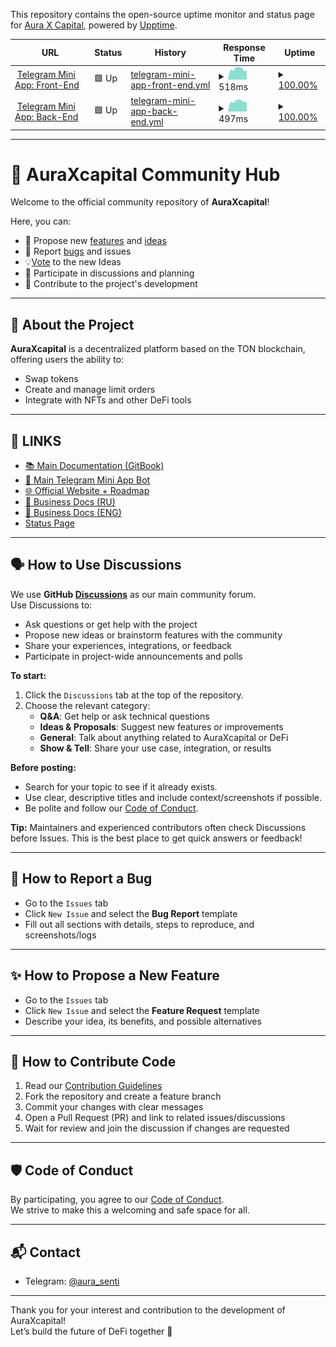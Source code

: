 This repository contains the open-source uptime monitor and status page for [Aura X Capital](https://status.auraxterminal.com), powered by [Upptime](https://github.com/upptime/upptime).

<!--start: status pages-->
<!-- This summary is generated by Upptime (https://github.com/upptime/upptime) -->
<!-- Do not edit this manually, your changes will be overwritten -->
<!-- prettier-ignore -->
| URL | Status | History | Response Time | Uptime |
| --- | ------ | ------- | ------------- | ------ |
| <img alt="" src="https://icons.duckduckgo.com/ip3/game-frontend-v2.auraxterminal.com.ico" height="13"> [Telegram Mini App: Front-End](https://game-frontend-v2.auraxterminal.com) | 🟩 Up | [telegram-mini-app-front-end.yml](https://github.com/AURA-x-CAPITAL/community/commits/HEAD/history/telegram-mini-app-front-end.yml) | <details><summary><img alt="Response time graph" src="./graphs/telegram-mini-app-front-end/response-time-week.png" height="20"> 518ms</summary><br><a href="https://status.auraxterminal.com/history/telegram-mini-app-front-end"><img alt="Response time 465" src="https://img.shields.io/endpoint?url=https%3A%2F%2Fraw.githubusercontent.com%2FAURA-x-CAPITAL%2Fcommunity%2FHEAD%2Fapi%2Ftelegram-mini-app-front-end%2Fresponse-time.json"></a><br><a href="https://status.auraxterminal.com/history/telegram-mini-app-front-end"><img alt="24-hour response time 585" src="https://img.shields.io/endpoint?url=https%3A%2F%2Fraw.githubusercontent.com%2FAURA-x-CAPITAL%2Fcommunity%2FHEAD%2Fapi%2Ftelegram-mini-app-front-end%2Fresponse-time-day.json"></a><br><a href="https://status.auraxterminal.com/history/telegram-mini-app-front-end"><img alt="7-day response time 518" src="https://img.shields.io/endpoint?url=https%3A%2F%2Fraw.githubusercontent.com%2FAURA-x-CAPITAL%2Fcommunity%2FHEAD%2Fapi%2Ftelegram-mini-app-front-end%2Fresponse-time-week.json"></a><br><a href="https://status.auraxterminal.com/history/telegram-mini-app-front-end"><img alt="30-day response time 468" src="https://img.shields.io/endpoint?url=https%3A%2F%2Fraw.githubusercontent.com%2FAURA-x-CAPITAL%2Fcommunity%2FHEAD%2Fapi%2Ftelegram-mini-app-front-end%2Fresponse-time-month.json"></a><br><a href="https://status.auraxterminal.com/history/telegram-mini-app-front-end"><img alt="1-year response time 465" src="https://img.shields.io/endpoint?url=https%3A%2F%2Fraw.githubusercontent.com%2FAURA-x-CAPITAL%2Fcommunity%2FHEAD%2Fapi%2Ftelegram-mini-app-front-end%2Fresponse-time-year.json"></a></details> | <details><summary><a href="https://status.auraxterminal.com/history/telegram-mini-app-front-end">100.00%</a></summary><a href="https://status.auraxterminal.com/history/telegram-mini-app-front-end"><img alt="All-time uptime 100.00%" src="https://img.shields.io/endpoint?url=https%3A%2F%2Fraw.githubusercontent.com%2FAURA-x-CAPITAL%2Fcommunity%2FHEAD%2Fapi%2Ftelegram-mini-app-front-end%2Fuptime.json"></a><br><a href="https://status.auraxterminal.com/history/telegram-mini-app-front-end"><img alt="24-hour uptime 100.00%" src="https://img.shields.io/endpoint?url=https%3A%2F%2Fraw.githubusercontent.com%2FAURA-x-CAPITAL%2Fcommunity%2FHEAD%2Fapi%2Ftelegram-mini-app-front-end%2Fuptime-day.json"></a><br><a href="https://status.auraxterminal.com/history/telegram-mini-app-front-end"><img alt="7-day uptime 100.00%" src="https://img.shields.io/endpoint?url=https%3A%2F%2Fraw.githubusercontent.com%2FAURA-x-CAPITAL%2Fcommunity%2FHEAD%2Fapi%2Ftelegram-mini-app-front-end%2Fuptime-week.json"></a><br><a href="https://status.auraxterminal.com/history/telegram-mini-app-front-end"><img alt="30-day uptime 100.00%" src="https://img.shields.io/endpoint?url=https%3A%2F%2Fraw.githubusercontent.com%2FAURA-x-CAPITAL%2Fcommunity%2FHEAD%2Fapi%2Ftelegram-mini-app-front-end%2Fuptime-month.json"></a><br><a href="https://status.auraxterminal.com/history/telegram-mini-app-front-end"><img alt="1-year uptime 100.00%" src="https://img.shields.io/endpoint?url=https%3A%2F%2Fraw.githubusercontent.com%2FAURA-x-CAPITAL%2Fcommunity%2FHEAD%2Fapi%2Ftelegram-mini-app-front-end%2Fuptime-year.json"></a></details>
| <img alt="" src="https://icons.duckduckgo.com/ip3/game-backend-v2.auraxterminal.com.ico" height="13"> [Telegram Mini App: Back-End](https://game-backend-v2.auraxterminal.com/docs) | 🟩 Up | [telegram-mini-app-back-end.yml](https://github.com/AURA-x-CAPITAL/community/commits/HEAD/history/telegram-mini-app-back-end.yml) | <details><summary><img alt="Response time graph" src="./graphs/telegram-mini-app-back-end/response-time-week.png" height="20"> 497ms</summary><br><a href="https://status.auraxterminal.com/history/telegram-mini-app-back-end"><img alt="Response time 472" src="https://img.shields.io/endpoint?url=https%3A%2F%2Fraw.githubusercontent.com%2FAURA-x-CAPITAL%2Fcommunity%2FHEAD%2Fapi%2Ftelegram-mini-app-back-end%2Fresponse-time.json"></a><br><a href="https://status.auraxterminal.com/history/telegram-mini-app-back-end"><img alt="24-hour response time 523" src="https://img.shields.io/endpoint?url=https%3A%2F%2Fraw.githubusercontent.com%2FAURA-x-CAPITAL%2Fcommunity%2FHEAD%2Fapi%2Ftelegram-mini-app-back-end%2Fresponse-time-day.json"></a><br><a href="https://status.auraxterminal.com/history/telegram-mini-app-back-end"><img alt="7-day response time 497" src="https://img.shields.io/endpoint?url=https%3A%2F%2Fraw.githubusercontent.com%2FAURA-x-CAPITAL%2Fcommunity%2FHEAD%2Fapi%2Ftelegram-mini-app-back-end%2Fresponse-time-week.json"></a><br><a href="https://status.auraxterminal.com/history/telegram-mini-app-back-end"><img alt="30-day response time 469" src="https://img.shields.io/endpoint?url=https%3A%2F%2Fraw.githubusercontent.com%2FAURA-x-CAPITAL%2Fcommunity%2FHEAD%2Fapi%2Ftelegram-mini-app-back-end%2Fresponse-time-month.json"></a><br><a href="https://status.auraxterminal.com/history/telegram-mini-app-back-end"><img alt="1-year response time 472" src="https://img.shields.io/endpoint?url=https%3A%2F%2Fraw.githubusercontent.com%2FAURA-x-CAPITAL%2Fcommunity%2FHEAD%2Fapi%2Ftelegram-mini-app-back-end%2Fresponse-time-year.json"></a></details> | <details><summary><a href="https://status.auraxterminal.com/history/telegram-mini-app-back-end">100.00%</a></summary><a href="https://status.auraxterminal.com/history/telegram-mini-app-back-end"><img alt="All-time uptime 100.00%" src="https://img.shields.io/endpoint?url=https%3A%2F%2Fraw.githubusercontent.com%2FAURA-x-CAPITAL%2Fcommunity%2FHEAD%2Fapi%2Ftelegram-mini-app-back-end%2Fuptime.json"></a><br><a href="https://status.auraxterminal.com/history/telegram-mini-app-back-end"><img alt="24-hour uptime 100.00%" src="https://img.shields.io/endpoint?url=https%3A%2F%2Fraw.githubusercontent.com%2FAURA-x-CAPITAL%2Fcommunity%2FHEAD%2Fapi%2Ftelegram-mini-app-back-end%2Fuptime-day.json"></a><br><a href="https://status.auraxterminal.com/history/telegram-mini-app-back-end"><img alt="7-day uptime 100.00%" src="https://img.shields.io/endpoint?url=https%3A%2F%2Fraw.githubusercontent.com%2FAURA-x-CAPITAL%2Fcommunity%2FHEAD%2Fapi%2Ftelegram-mini-app-back-end%2Fuptime-week.json"></a><br><a href="https://status.auraxterminal.com/history/telegram-mini-app-back-end"><img alt="30-day uptime 100.00%" src="https://img.shields.io/endpoint?url=https%3A%2F%2Fraw.githubusercontent.com%2FAURA-x-CAPITAL%2Fcommunity%2FHEAD%2Fapi%2Ftelegram-mini-app-back-end%2Fuptime-month.json"></a><br><a href="https://status.auraxterminal.com/history/telegram-mini-app-back-end"><img alt="1-year uptime 100.00%" src="https://img.shields.io/endpoint?url=https%3A%2F%2Fraw.githubusercontent.com%2FAURA-x-CAPITAL%2Fcommunity%2FHEAD%2Fapi%2Ftelegram-mini-app-back-end%2Fuptime-year.json"></a></details>

<!--end: status pages-->

---

# 🌟 AuraXcapital Community Hub

Welcome to the official community repository of **AuraXcapital**!

Here, you can:

- 📌 Propose new [features](https://github.com/AURA-x-CAPITAL/community/issues/2) and [ideas](https://github.com/AURA-x-CAPITAL/community/discussions/categories/ideas)
- 🐞 Report [bugs](https://github.com/AURA-x-CAPITAL/community/issues/1) and issues
- 💡[Vote](https://github.com/AURA-x-CAPITAL/community/discussions/categories/ideas) to the new Ideas
- 💬 Participate in discussions and planning
- 🤝 Contribute to the project's development

---

## 🚀 About the Project

**AuraXcapital** is a decentralized platform based on the TON blockchain, offering users the ability to:

- Swap tokens
- Create and manage limit orders
- Integrate with NFTs and other DeFi tools

---

## 🔗 LINKS

- [📚 Main Documentation (GitBook)](https://auraxcapital-1.gitbook.io/auraxcapital)
- [🤖 Main Telegram Mini App Bot](https://t.me/auraxcryptobot)
- [🌐 Official Website + Roadmap](https://auraxcapital.io)
- [📄 Business Docs (RU)](https://auraxcapital.gitbook.io/auraxcapital-docs)
- [📄 Business Docs (ENG)](https://auraxcapital.gitbook.io/auraxcapital-docs-eng)
- [Status Page](https://status.auraxterminal.com/)

---

## 🗣️ How to Use Discussions

We use **GitHub [Discussions](https://github.com/AURA-x-CAPITAL/community/discussions)** as our main community forum.  
Use Discussions to:

- Ask questions or get help with the project
- Propose new ideas or brainstorm features with the community
- Share your experiences, integrations, or feedback
- Participate in project-wide announcements and polls

**To start:**

1. Click the `Discussions` tab at the top of the repository.
2. Choose the relevant category:
   - **Q&A**: Get help or ask technical questions
   - **Ideas & Proposals**: Suggest new features or improvements
   - **General**: Talk about anything related to AuraXcapital or DeFi
   - **Show & Tell**: Share your use case, integration, or results

**Before posting:**

- Search for your topic to see if it already exists.
- Use clear, descriptive titles and include context/screenshots if possible.
- Be polite and follow our [Code of Conduct](./CODE_OF_CONDUCT.md).

**Tip:** Maintainers and experienced contributors often check Discussions before Issues. This is the best place to get quick answers or feedback!

---

## 📝 How to Report a Bug

- Go to the `Issues` tab
- Click `New Issue` and select the **Bug Report** template
- Fill out all sections with details, steps to reproduce, and screenshots/logs

---

## ✨ How to Propose a New Feature

- Go to the `Issues` tab
- Click `New Issue` and select the **Feature Request** template
- Describe your idea, its benefits, and possible alternatives

---

## 🤝 How to Contribute Code

1. Read our [Contribution Guidelines](./CONTRIBUTING.md)
2. Fork the repository and create a feature branch
3. Commit your changes with clear messages
4. Open a Pull Request (PR) and link to related issues/discussions
5. Wait for review and join the discussion if changes are requested

---

## 🛡️ Code of Conduct

By participating, you agree to our [Code of Conduct](./CODE_OF_CONDUCT.md).  
We strive to make this a welcoming and safe space for all.

---

## 📬 Contact

- Telegram: [@aura_senti](https://t.me/aura_senti)

---

Thank you for your interest and contribution to the development of AuraXcapital!  
Let’s build the future of DeFi together 🚀
